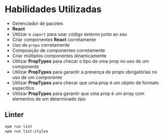 # Habilidades Utilizadas
  - Gerenciador de pacotes
  - **React**
  - Utilizar o `import` para usar código externo junto ao seu
  - Criar componentes **React** corretamente
  - Uso de `props` corretamente
  - Composição de componentes corretamente
  - Criar múltiplos componentes dinamicamente
  - Utilizar **PropTypes** para checar o tipo de uma prop no uso de um componente
  - Utilizar **PropTypes** para garantir a presença de props obrigatórias no uso de um componente
  - Utilizar **PropTypes** para checar que uma prop é um objeto de formato específico
  - Utilizar **PropTypes** para garantir que uma prop é um array com elementos de um determinado tipo

## Linter

  ```bash
npm run lint
npm run lint:styles
```